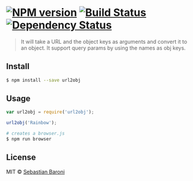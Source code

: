 #  [![NPM version][npm-image]][npm-url] [![Build Status][travis-image]][travis-url] [![Dependency Status][daviddm-image]][daviddm-url]

> It will take a URL and the object keys as arguments and convert it to an object. It support query params by using the names as obj keys.


## Install

```sh
$ npm install --save url2obj
```


## Usage

```js
var url2obj = require('url2obj');

url2obj('Rainbow');
```

```sh
# creates a browser.js
$ npm run browser
```


## License

MIT © [Sebastian Baroni](http://laantorcha.net)


[npm-image]: https://badge.fury.io/js/url2obj.svg
[npm-url]: https://npmjs.org/package/url2obj
[travis-image]: https://travis-ci.org/laantorchaweb/url2obj.svg?branch=master
[travis-url]: https://travis-ci.org/laantorchaweb/url2obj
[daviddm-image]: https://david-dm.org/laantorchaweb/url2obj.svg?theme=shields.io
[daviddm-url]: https://david-dm.org/laantorchaweb/url2obj
